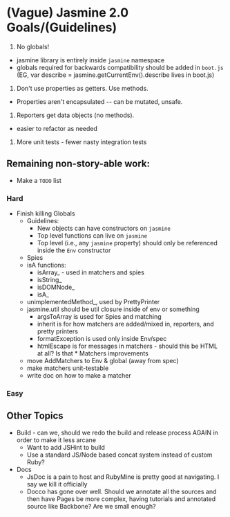 # (Vague) Jasmine 2.0 Goals/(Guidelines)

1. No globals!
  * jasmine library is entirely inside `jasmine` namespace
  * globals required for backwards compatibility should be added in `boot.js` (EG, var describe = jasmine.getCurrentEnv().describe lives in boot.js)
1. Don't use properties as getters. Use methods.
  * Properties aren't encapsulated -- can be mutated, unsafe.
1. Reporters get data objects (no methods).
  * easier to refactor as needed
1. More unit tests - fewer nasty integration tests

## Remaining non-story-able work:
* Make a `TODO` list

### Hard
* Finish killing Globals
  * Guidelines:
    * New objects can have constructors on `jasmine`
    * Top level functions can live on `jasmine`
    * Top level (i.e., any `jasmine` property) should only be referenced inside the `Env` constructor
  * Spies
  * isA functions:
    * isArray_ - used in matchers and spies
    * isString_
    * isDOMNode_
    * isA_
  * unimplementedMethod_, used by PrettyPrinter
  * jasmine.util should be util closure inside of env or something
    * argsToArray is used for Spies and matching
    * inherit is for how matchers are added/mixed in, reporters, and pretty printers
    * formatException is used only inside Env/spec
    * htmlEscape is for messages in matchers - should this be HTML at all? Is that * Matchers improvements
  * move AddMatchers to Env & global (away from spec)
  * make matchers unit-testable
  * write doc on how to make a matcher

### Easy

## Other Topics

* Build - can we, should we redo the build and release process AGAIN in order to make it less arcane
  * Want to add JSHint to build
  * Use a standard JS/Node based concat system instead of custom Ruby?
* Docs
  * JsDoc is a pain to host and RubyMine is pretty good at navigating. I say we kill it officially
  * Docco has gone over well. Should we annotate all the sources and then have Pages be more complex, having tutorials and annotated source like Backbone? Are we small enough?
